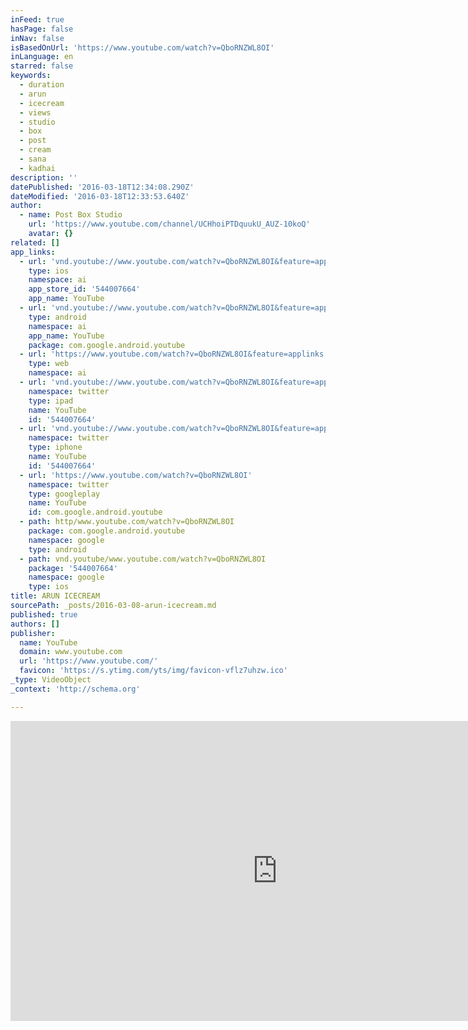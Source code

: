 ```yaml
---
inFeed: true
hasPage: false
inNav: false
isBasedOnUrl: 'https://www.youtube.com/watch?v=QboRNZWL8OI'
inLanguage: en
starred: false
keywords:
  - duration
  - arun
  - icecream
  - views
  - studio
  - box
  - post
  - cream
  - sana
  - kadhai
description: ''
datePublished: '2016-03-18T12:34:08.290Z'
dateModified: '2016-03-18T12:33:53.640Z'
author:
  - name: Post Box Studio
    url: 'https://www.youtube.com/channel/UCHhoiPTDquukU_AUZ-10koQ'
    avatar: {}
related: []
app_links:
  - url: 'vnd.youtube://www.youtube.com/watch?v=QboRNZWL8OI&feature=applinks'
    type: ios
    namespace: ai
    app_store_id: '544007664'
    app_name: YouTube
  - url: 'vnd.youtube://www.youtube.com/watch?v=QboRNZWL8OI&feature=applinks'
    type: android
    namespace: ai
    app_name: YouTube
    package: com.google.android.youtube
  - url: 'https://www.youtube.com/watch?v=QboRNZWL8OI&feature=applinks'
    type: web
    namespace: ai
  - url: 'vnd.youtube://www.youtube.com/watch?v=QboRNZWL8OI&feature=applinks'
    namespace: twitter
    type: ipad
    name: YouTube
    id: '544007664'
  - url: 'vnd.youtube://www.youtube.com/watch?v=QboRNZWL8OI&feature=applinks'
    namespace: twitter
    type: iphone
    name: YouTube
    id: '544007664'
  - url: 'https://www.youtube.com/watch?v=QboRNZWL8OI'
    namespace: twitter
    type: googleplay
    name: YouTube
    id: com.google.android.youtube
  - path: http/www.youtube.com/watch?v=QboRNZWL8OI
    package: com.google.android.youtube
    namespace: google
    type: android
  - path: vnd.youtube/www.youtube.com/watch?v=QboRNZWL8OI
    package: '544007664'
    namespace: google
    type: ios
title: ARUN ICECREAM
sourcePath: _posts/2016-03-08-arun-icecream.md
published: true
authors: []
publisher:
  name: YouTube
  domain: www.youtube.com
  url: 'https://www.youtube.com/'
  favicon: 'https://s.ytimg.com/yts/img/favicon-vflz7uhzw.ico'
_type: VideoObject
_context: 'http://schema.org'

---
```

<iframe src="https://cdn.embedly.com/widgets/media.html?src=https%3A%2F%2Fwww.youtube.com%2Fembed%2FQboRNZWL8OI%3Ffeature%3Doembed&amp;url=https%3A%2F%2Fwww.youtube.com%2Fwatch%3Fv%3DQboRNZWL8OI&amp;image=https%3A%2F%2Fi.ytimg.com%2Fvi%2FQboRNZWL8OI%2Fhqdefault.jpg&amp;key=b7d04c9b404c499eba89ee7072e1c4f7&amp;type=text%2Fhtml&amp;schema=youtube" width="854" height="480" scrolling="no" frameborder="0" allowfullscreen="allowfullscreen" style=""></iframe>